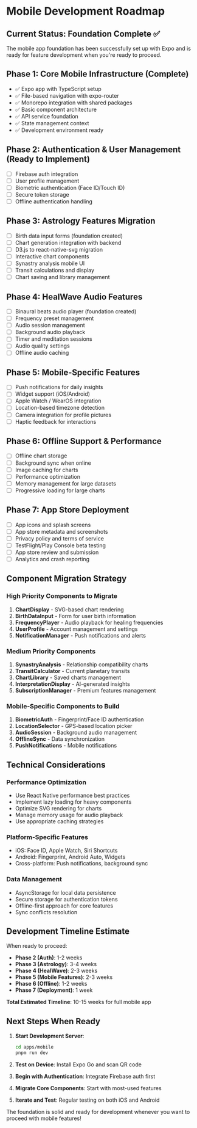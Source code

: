 # Mobile Development Roadmap

## Current Status: Foundation Complete ✅

The mobile app foundation has been successfully set up with Expo and is ready for feature development when you're ready to proceed.

## Phase 1: Core Mobile Infrastructure (Complete)

- ✅ Expo app with TypeScript setup
- ✅ File-based navigation with expo-router
- ✅ Monorepo integration with shared packages
- ✅ Basic component architecture
- ✅ API service foundation
- ✅ State management context
- ✅ Development environment ready

## Phase 2: Authentication & User Management (Ready to Implement)

- [ ] Firebase auth integration
- [ ] User profile management
- [ ] Biometric authentication (Face ID/Touch ID)
- [ ] Secure token storage
- [ ] Offline authentication handling

## Phase 3: Astrology Features Migration

- [ ] Birth data input forms (foundation created)
- [ ] Chart generation integration with backend
- [ ] D3.js to react-native-svg migration
- [ ] Interactive chart components
- [ ] Synastry analysis mobile UI
- [ ] Transit calculations and display
- [ ] Chart saving and library management

## Phase 4: HealWave Audio Features

- [ ] Binaural beats audio player (foundation created)
- [ ] Frequency preset management
- [ ] Audio session management
- [ ] Background audio playback
- [ ] Timer and meditation sessions
- [ ] Audio quality settings
- [ ] Offline audio caching

## Phase 5: Mobile-Specific Features

- [ ] Push notifications for daily insights
- [ ] Widget support (iOS/Android)
- [ ] Apple Watch / WearOS integration
- [ ] Location-based timezone detection
- [ ] Camera integration for profile pictures
- [ ] Haptic feedback for interactions

## Phase 6: Offline Support & Performance

- [ ] Offline chart storage
- [ ] Background sync when online
- [ ] Image caching for charts
- [ ] Performance optimization
- [ ] Memory management for large datasets
- [ ] Progressive loading for large charts

## Phase 7: App Store Deployment

- [ ] App icons and splash screens
- [ ] App store metadata and screenshots
- [ ] Privacy policy and terms of service
- [ ] TestFlight/Play Console beta testing
- [ ] App store review and submission
- [ ] Analytics and crash reporting

## Component Migration Strategy

### High Priority Components to Migrate

1. **ChartDisplay** - SVG-based chart rendering
2. **BirthDataInput** - Form for user birth information
3. **FrequencyPlayer** - Audio playback for healing frequencies
4. **UserProfile** - Account management and settings
5. **NotificationManager** - Push notifications and alerts

### Medium Priority Components

1. **SynastryAnalysis** - Relationship compatibility charts
2. **TransitCalculator** - Current planetary transits
3. **ChartLibrary** - Saved charts management
4. **InterpretationDisplay** - AI-generated insights
5. **SubscriptionManager** - Premium features management

### Mobile-Specific Components to Build

1. **BiometricAuth** - Fingerprint/Face ID authentication
2. **LocationSelector** - GPS-based location picker
3. **AudioSession** - Background audio management
4. **OfflineSync** - Data synchronization
5. **PushNotifications** - Mobile notifications

## Technical Considerations

### Performance Optimization

- Use React Native performance best practices
- Implement lazy loading for heavy components
- Optimize SVG rendering for charts
- Manage memory usage for audio playback
- Use appropriate caching strategies

### Platform-Specific Features

- iOS: Face ID, Apple Watch, Siri Shortcuts
- Android: Fingerprint, Android Auto, Widgets
- Cross-platform: Push notifications, background sync

### Data Management

- AsyncStorage for local data persistence
- Secure storage for authentication tokens
- Offline-first approach for core features
- Sync conflicts resolution

## Development Timeline Estimate

When ready to proceed:

- **Phase 2 (Auth)**: 1-2 weeks
- **Phase 3 (Astrology)**: 3-4 weeks  
- **Phase 4 (HealWave)**: 2-3 weeks
- **Phase 5 (Mobile Features)**: 2-3 weeks
- **Phase 6 (Offline)**: 1-2 weeks
- **Phase 7 (Deployment)**: 1 week

**Total Estimated Timeline**: 10-15 weeks for full mobile app

## Next Steps When Ready

1. **Start Development Server**:

   ```bash
   cd apps/mobile
   pnpm run dev
   ```

2. **Test on Device**: Install Expo Go and scan QR code

3. **Begin with Authentication**: Integrate Firebase auth first

4. **Migrate Core Components**: Start with most-used features

5. **Iterate and Test**: Regular testing on both iOS and Android

The foundation is solid and ready for development whenever you want to proceed with mobile features!
